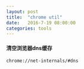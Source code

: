 ```yaml
---
layout: post
title:  "chrome util"
date:   2016-7-19 08:00:00
categories: tools
---
```


#### 清空浏览器dns缓存

    chrome://net-internals/#dns




